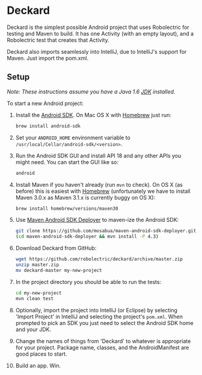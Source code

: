 # Deckard

Deckard is the simplest possible Android project that uses Robolectric for testing and Maven to build. It has one Activity (with an empty layout), and a Robolectric test that creates that Activity. 

Deckard also imports seamlessly into IntelliJ, due to IntelliJ's support for Maven. Just import the pom.xml.

## Setup

*Note: These instructions assume you have a Java 1.6 [JDK](http://www.oracle.com/technetwork/java/javase/downloads/index.html) installed.*

To start a new Android project:

1. Install the [Android SDK](http://developer.android.com/sdk/index.html). On Mac OS X with [Homebrew](http://brew.sh/) just run:
    ```bash
    brew install android-sdk
    ```

2. Set your `ANDROID_HOME` environment variable to `/usr/local/Cellar/android-sdk/<version>`.

3. Run the Android SDK GUI and install API 18 and any other APIs you might need. You can start the GUI like so:
    ```bash
    android
    ```
4. Install Maven if you haven't already (run `mvn` to check). On OS X (as before) this is easiest with [Homebrew](http://brew.sh/) (unfortunately we have to install Maven 3.0.x as Maven 3.1.x is currently buggy on OS X):
	```bash
	brew install homebrew/versions/maven30
	```

5. Use [Maven Android SDK Deployer](https://github.com/mosabua/maven-android-sdk-deployer) to maven-ize the Android SDK:
    ```bash
    git clone https://github.com/mosabua/maven-android-sdk-deployer.git
    (cd maven-android-sdk-deployer && mvn install -P 4.3)
    ```

6. Download Deckard from GitHub:
    ```bash
    wget https://github.com/robolectric/deckard/archive/master.zip
    unzip master.zip
    mv deckard-master my-new-project
    ```

7. In the project directory you should be able to run the tests:
    ```bash
    cd my-new-project
    mvn clean test
    ```
        
8. Optionally, import the project into IntelliJ (or Eclipse) by selecting 'Import Project' in IntelliJ and selecting the project's `pom.xml`. When prompted to pick an SDK you just need to select the Android SDK home and your JDK.

9. Change the names of things from 'Deckard' to whatever is appropriate for your project. Package name, classes, and the AndroidManifest are good places to start.

10. Build an app. Win.
